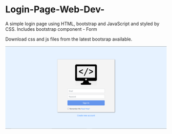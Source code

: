 # Login-Page-Web-Dev-

A simple login page using HTML, bootstrap and JavaScript and styled by CSS. 
Includes bootstrap component - Form

Download css and js files from the latest bootsrap available. 

![Image](/output.png)
